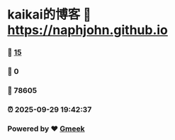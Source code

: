 # kaikai的博客 :link: https://naphjohn.github.io 
### :page_facing_up: [15](https://naphjohn.github.io/tag.html) 
### :speech_balloon: 0 
### :hibiscus: 78605 
### :alarm_clock: 2025-09-29 19:42:37 
### Powered by :heart: [Gmeek](https://github.com/Meekdai/Gmeek)
